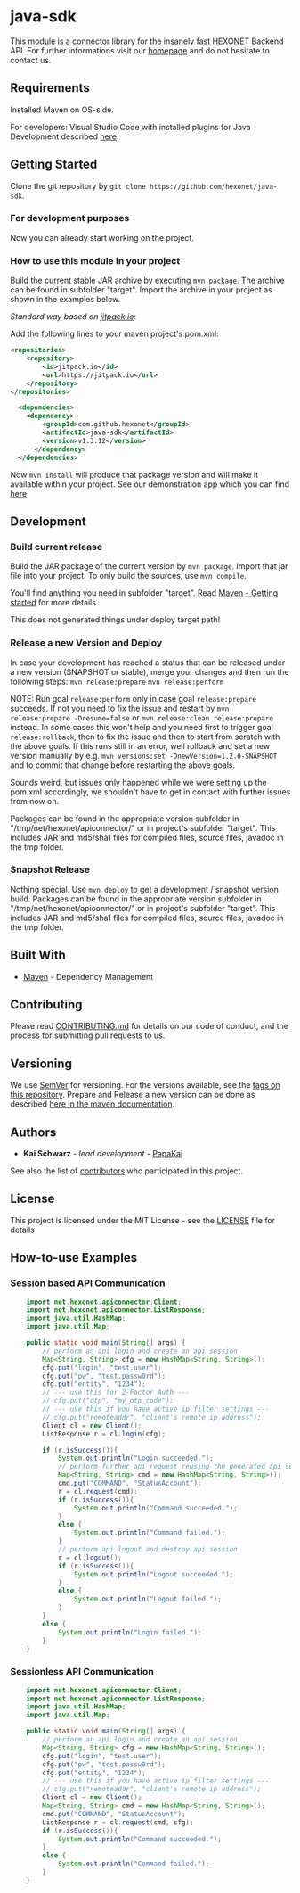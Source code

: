 # java-sdk

This module is a connector library for the insanely fast HEXONET Backend API. For further informations visit our [homepage](http://hexonet.net) and do not hesitate to contact us.

## Requirements

Installed Maven on OS-side.

For developers: Visual Studio Code with installed plugins for Java Development described [here](https://code.visualstudio.com/docs/languages/java).

## Getting Started

Clone the git repository by `git clone https://github.com/hexonet/java-sdk`.

### For development purposes

Now you can already start working on the project.

### How to use this module in your project

Build the current stable JAR archive by executing `mvn package`. The archive can be found in subfolder "target".
Import the archive in your project as shown in the examples below.

*Standard way based on [jitpack.io](http://jitpack.io)*:

Add the following lines to your maven project's pom.xml:

```xml
<repositories>
    <repository>
        <id>jitpack.io</id>
        <url>https://jitpack.io</url>
    </repository>
</repositories>
```

```xml
  <dependencies>
    <dependency>
        <groupId>com.github.hexonet</groupId>
        <artifactId>java-sdk</artifactId>
        <version>v1.3.12</version>
      </dependency>
  </dependencies>
```

Now `mvn install` will produce that package version and will make it available within your project.
See our demonstration app which you can find [here](https://github.com/hexonet/java-sdk-demo).

## Development

### Build current release

Build the JAR package of the current version by `mvn package`. Import that jar file into your project.
To only build the sources, use `mvn compile`.

You'll find anything you need in subfolder "target". Read [Maven - Getting started](https://maven.apache.org/guides/getting-started/index.html) for more details.

This does not generated things under deploy target path!

### Release a new Version and Deploy

In case your development has reached a status that can be released under a new version (SNAPSHOT or stable), merge your changes and then run the following steps:
`mvn release:prepare`
`mvn release:perform`

NOTE:
Run goal `release:perform` only in case goal `release:prepare` succeeds. If not you need to fix the issue and restart by `mvn release:prepare -Dresume=false` or `mvn release:clean release:prepare` instead.
In some cases this won't help and you need first to trigger goal `release:rollback`, then to fix the issue and then to start from scratch with the above goals.
If this runs still in an error, well rollback and set a new version manually by e.g. `mvn versions:set -DnewVersion=1.2.0-SNAPSHOT` and to commit that change before restarting the above goals.

Sounds weird, but issues only happened while we were setting up the pom.xml accordingly, we shouldn't have to get in contact with further issues from now on.

Packages can be found in the appropriate version subfolder in "/tmp/net/hexonet/apiconnector/" or in project's subfolder "target".
This includes JAR and md5/sha1 files for compiled files, source files, javadoc in the tmp folder.

### Snapshot Release

Nothing special. Use `mvn deploy` to get a development / snapshot version build.
Packages can be found in the appropriate version subfolder in "/tmp/net/hexonet/apiconnector/" or in project's subfolder "target".
This includes JAR and md5/sha1 files for compiled files, source files, javadoc in the tmp folder.

## Built With

* [Maven](https://maven.apache.org/) - Dependency Management

## Contributing

Please read [CONTRIBUTING.md](https://github.com/hexonet/java-sdk/blob/master/CONTRIBUTING.md) for details on our code of conduct, and the process for submitting pull requests to us.

## Versioning

We use [SemVer](http://semver.org/) for versioning. For the versions available, see the [tags on this repository](https://gihub.com/hexonet/java-sdk/tags).
Prepare and Release a new version can be done as described [here in the maven documentation](http://maven.apache.org/maven-release/maven-release-plugin/examples/prepare-release.html).

## Authors

* **Kai Schwarz** - *lead development* - [PapaKai](https://github.com/papakai)

See also the list of [contributors](https://github.com/hexonet/java-sdk/graphs/contributors) who participated in this project.

## License

This project is licensed under the MIT License - see the [LICENSE](LICENSE) file for details

## How-to-use Examples

### Session based API Communication

```java
    import net.hexonet.apiconnector.Client;
    import net.hexonet.apiconnector.ListResponse;
    import java.util.HashMap;
    import java.util.Map;

    public static void main(String[] args) {
        // perform an api login and create an api session
        Map<String, String> cfg = new HashMap<String, String>();
        cfg.put("login", "test.user");
        cfg.put("pw", "test.passw0rd");
        cfg.put("entity", "1234");
        // --- use this for 2-Factor Auth ---
        // cfg.put("otp", "my_otp_code");
        // --- use this if you have active ip filter settings ---
        // cfg.put("remoteaddr", "client's remote ip address");
        Client cl = new Client();
        ListResponse r = cl.login(cfg);

        if (r.isSuccess()){
            System.out.println("Login succeeded.");
            // perform further api request reusing the generated api session
            Map<String, String> cmd = new HashMap<String, String>();
            cmd.put("COMMAND", "StatusAccount");
            r = cl.request(cmd);
            if (r.isSuccess()){
                System.out.println("Command succeeded.");
            }
            else {
                System.out.println("Command failed.");
            }
            // perform api logout and destroy api session
            r = cl.logout();
            if (r.isSuccess()){
                System.out.println("Logout succeeded.");
            }
            else {
                System.out.println("Logout failed.");
            }
        }
        else {
            System.out.println("Login failed.");
        }
    }
```

### Sessionless API Communication

```java
    import net.hexonet.apiconnector.Client;
    import net.hexonet.apiconnector.ListResponse;
    import java.util.HashMap;
    import java.util.Map;

    public static void main(String[] args) {
        // perform an api login and create an api session
        Map<String, String> cfg = new HashMap<String, String>();
        cfg.put("login", "test.user");
        cfg.put("pw", "test.passw0rd");
        cfg.put("entity", "1234");
        // --- use this if you have active ip filter settings ---
        // cfg.put("remoteaddr", "client's remote ip address");
        Client cl = new Client();
        Map<String, String> cmd = new HashMap<String, String>();
        cmd.put("COMMAND", "StatusAccount");
        ListResponse r = cl.request(cmd, cfg);
        if (r.isSuccess()){
            System.out.println("Command succeeded.");
        }
        else {
            System.out.println("Command failed.");
        }
    }
```
